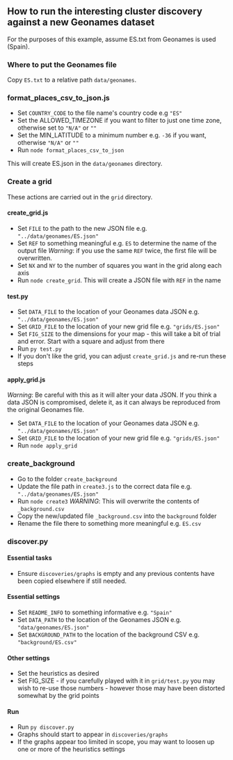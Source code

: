 ## How to run the interesting cluster discovery against a new Geonames dataset

For the purposes of this example, assume ES.txt from Geonames is used (Spain).

### Where to put the Geonames file
Copy `ES.txt` to a relative path `data/geonames`.

### format_places_csv_to_json.js

- Set `COUNTRY_CODE` to the file name's country code e.g `"ES"`
- Set the ALLOWED_TIMEZONE if you want to filter to just one time zone, otherwise set to `"N/A"` or `""`
- Set the MIN_LATITUDE to a minimum number e.g. `-36` if you want, otherwise `"N/A"` or `""`
- Run `node format_places_csv_to_json`

This will create ES.json in the `data/geonames` directory.

### Create a grid

These actions are carried out in the `grid` directory.

#### create_grid.js
- Set `FILE` to the path to the new JSON file e.g. `"../data/geonames/ES.json"`
- Set `REF` to something meaningful e.g. `ES` to determine the name of the output file *Warning*: if you use the same `REF` twice, the first file will be overwritten.
- Set `NX` and `NY` to the number of squares you want in the grid along each axis
- Run `node create_grid`. This will create a JSON file with `REF` in the name

#### test.py
- Set `DATA_FILE` to the location of your Geonames data JSON e.g. `"../data/geonames/ES.json"`
- Set `GRID_FILE` to the location of your new grid file e.g. `"grids/ES.json"`
- Set `FIG_SIZE` to the dimensions for your map - this will take a bit of trial and error. Start with a square and adjust from there
- Run `py test.py`
- If you don't like the grid, you can adjust `create_grid.js` and re-run these steps


#### apply_grid.js
*Warning*: Be careful with this as it will alter your data JSON. If you think a data JSON is compromised, delete it, as it can always be reproduced from the original Geonames file.
- Set `DATA_FILE` to the location of your Geonames data JSON e.g. `"../data/geonames/ES.json"`
- Set `GRID_FILE` to the location of your new grid file e.g. `"grids/ES.json"`
- Run `node apply_grid`

### create_background

- Go to the folder `create_background`
- Update the file path in `create3.js` to the correct data file e.g. `"../data/geonames/ES.json"`
- Run `node create3` *WARNING*: This will overwrite the contents of `_background.csv`
- Copy the new/updated file `_background.csv` into the `background` folder
- Rename the file there to something more meaningful e.g. `ES.csv`

### discover.py
#### Essential tasks
- Ensure `discoveries/graphs` is empty and any previous contents have been copied elsewhere if still needed.

#### Essential settings
- Set `README_INFO` to something informative e.g. `"Spain"`
- Set `DATA_PATH` to the location of the Geonames JSON e.g. `"data/geonames/ES.json"`
- Set `BACKGROUND_PATH` to the location of the background CSV e.g. `"background/ES.csv"`

#### Other settings
- Set the heuristics as desired
- Set FIG_SIZE - if you carefully played with it in `grid/test.py` you may wish to re-use those numbers - however those may have been distorted somewhat by the grid points

#### Run
- Run `py discover.py`
- Graphs should start to appear in `discoveries/graphs`
- If the graphs appear too limited in scope, you may want to loosen up one or more of the heuristics settings